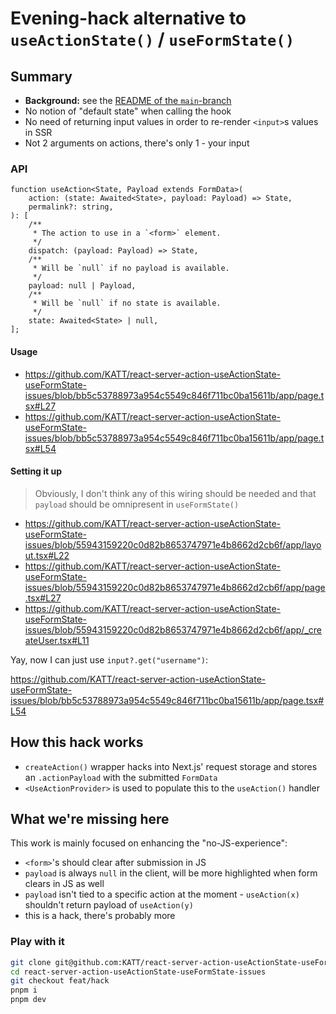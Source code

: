 # Evening-hack alternative to `useActionState()` / `useFormState()`

## Summary

-   **Background:** see the [README of the `main`-branch](https://github.com/KATT/react-server-action-useActionState-useFormState-issues/tree/main)
-   No notion of "default state" when calling the hook
-   No need of returning input values in order to re-render `<input>`s values in SSR
-   Not 2 arguments on actions, there's only 1 - your input

### API

```tsx
function useAction<State, Payload extends FormData>(
	action: (state: Awaited<State>, payload: Payload) => State,
	permalink?: string,
): [
	/**
	 * The action to use in a `<form>` element.
	 */
	dispatch: (payload: Payload) => State,
	/**
	 * Will be `null` if no payload is available.
	 */
	payload: null | Payload,
	/**
	 * Will be `null` if no state is available.
	 */
	state: Awaited<State> | null,
];
```

#### Usage

-   https://github.com/KATT/react-server-action-useActionState-useFormState-issues/blob/bb5c53788973a954c5549c846f711bc0ba15611b/app/page.tsx#L27
-   https://github.com/KATT/react-server-action-useActionState-useFormState-issues/blob/bb5c53788973a954c5549c846f711bc0ba15611b/app/page.tsx#L54

#### Setting it up

> Obviously, I don't think any of this wiring should be needed and that `payload` should be omnipresent in `useFormState()`

-   https://github.com/KATT/react-server-action-useActionState-useFormState-issues/blob/55943159220c0d82b8653747971e4b8662d2cb6f/app/layout.tsx#L22
-   https://github.com/KATT/react-server-action-useActionState-useFormState-issues/blob/55943159220c0d82b8653747971e4b8662d2cb6f/app/page.tsx#L27
-   https://github.com/KATT/react-server-action-useActionState-useFormState-issues/blob/55943159220c0d82b8653747971e4b8662d2cb6f/app/_createUser.tsx#L11

Yay, now I can just use `input?.get("username")`:

https://github.com/KATT/react-server-action-useActionState-useFormState-issues/blob/bb5c53788973a954c5549c846f711bc0ba15611b/app/page.tsx#L54

## How this hack works

-   `createAction()` wrapper hacks into Next.js' request storage and stores an `.actionPayload` with the submitted `FormData`
-   `<UseActionProvider>` is used to populate this to the `useAction()` handler

## What we're missing here

This work is mainly focused on enhancing the "no-JS-experience":

-   `<form>`'s should clear after submission in JS
-   `payload` is always `null` in the client, will be more highlighted when form clears in JS as well
-   `payload` isn't tied to a specific action at the moment - `useAction(x)` shouldn't return payload of `useAction(y)`
-   this is a hack, there's probably more

### Play with it

```sh
git clone git@github.com:KATT/react-server-action-useActionState-useFormState-issues.git
cd react-server-action-useActionState-useFormState-issues
git checkout feat/hack
pnpm i
pnpm dev
```
